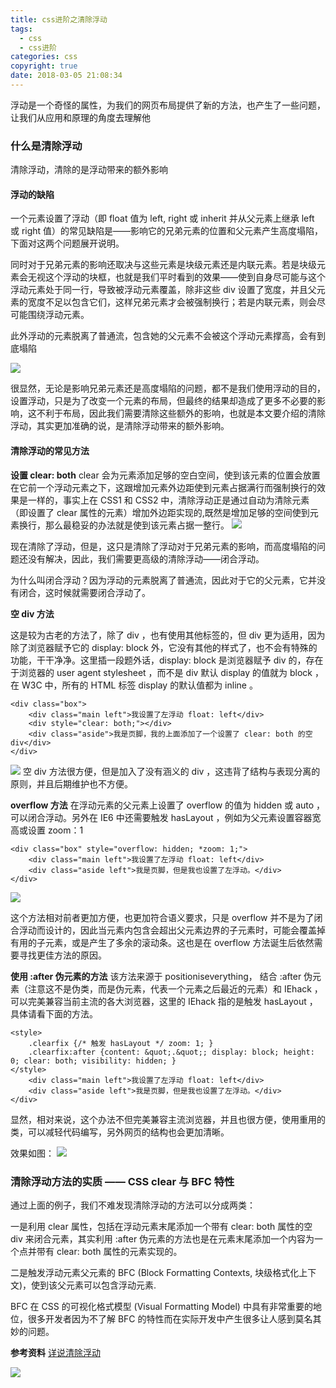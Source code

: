 ```yaml
---
title: css进阶之清除浮动
tags:
  - css
  - css进阶
categories: css
copyright: true
date: 2018-03-05 21:08:34
---
```

浮动是一个奇怪的属性，为我们的网页布局提供了新的方法，也产生了一些问题，让我们从应用和原理的角度去理解他
<!--more-->
### 什么是清除浮动
清除浮动，清除的是浮动带来的额外影响
#### 浮动的缺陷
一个元素设置了浮动（即 float 值为 left, right 或 inherit 并从父元素上继承 left 或 right 值）的常见缺陷是——影响它的兄弟元素的位置和父元素产生高度塌陷，下面对这两个问题展开说明。

同时对于兄弟元素的影响还取决与这些元素是块级元素还是内联元素。若是块级元素会无视这个浮动的块框，也就是我们平时看到的效果——使到自身尽可能与这个浮动元素处于同一行，导致被浮动元素覆盖，除非这些 div 设置了宽度，并且父元素的宽度不足以包含它们，这样兄弟元素才会被强制换行；若是内联元素，则会尽可能围绕浮动元素。

此外浮动的元素脱离了普通流，包含她的父元素不会被这个浮动元素撑高，会有到底塌陷



![](http://kayosite.com/wp-content/uploads/2012/10/clearfloat1.png)

很显然，无论是影响兄弟元素还是高度塌陷的问题，都不是我们使用浮动的目的，设置浮动，只是为了改变一个元素的布局，但最终的结果却造成了更多不必要的影响，这不利于布局，因此我们需要清除这些额外的影响，也就是本文要介绍的清除浮动，其实更加准确的说，是清除浮动带来的额外影响。

#### 清除浮动的常见方法
**设置 clear: both**
clear 会为元素添加足够的空白空间，使到该元素的位置会放置在它前一个浮动元素之下，这跟增加元素外边距使到元素占据满行而强制换行的效果是一样的，事实上在 CSS1 和 CSS2 中，清除浮动正是通过自动为清除元素（即设置了 clear 属性的元素）增加外边距实现的,既然是增加足够的空间使到元素换行，那么最稳妥的办法就是使到该元素占据一整行。
![](http://kayosite.com/wp-content/uploads/2012/10/clearfloat5.png)

现在清除了浮动，但是，这只是清除了浮动对于兄弟元素的影响，而高度塌陷的问题还没有解决，因此，我们需要更高级的清除浮动——闭合浮动。

为什么叫闭合浮动？因为浮动的元素脱离了普通流，因此对于它的父元素，它并没有闭合，这时候就需要闭合浮动了。

**空 div 方法**

这是较为古老的方法了，除了 div ，也有使用其他标签的，但 div 更为适用，因为除了浏览器赋予它的 display: block 外，它没有其他的样式了，也不会有特殊的功能，干干净净。这里插一段题外话，display: block 是浏览器赋予 div 的，存在于浏览器的 user agent stylesheet ，而不是 div 默认 display 的值就为 block ，在 W3C 中，所有的 HTML 标签 display 的默认值都为 inline 。
```
<div class="box">
    <div class="main left">我设置了左浮动 float: left</div>
    <div style="clear: both;"></div>
    <div class="aside">我是页脚，我的上面添加了一个设置了 clear: both 的空 div</div>
</div>
```
![](http://kayosite.com/wp-content/uploads/2012/10/clearfloat2.png)
空 div 方法很方便，但是加入了没有涵义的 div ，这违背了结构与表现分离的原则，并且后期维护也不方便。

**overflow 方法**
在浮动元素的父元素上设置了 overflow 的值为 hidden 或 auto ，可以闭合浮动。另外在 IE6 中还需要触发 hasLayout ，例如为父元素设置容器宽高或设置 zoom：1

```
<div class="box" style="overflow: hidden; *zoom: 1;">
    <div class="main left">我设置了左浮动 float: left</div>
    <div class="aside left">我是页脚，但是我也设置了左浮动。</div>
</div>
```
![](http://kayosite.com/wp-content/uploads/2012/10/clearfloat3.png)

这个方法相对前者更加方便，也更加符合语义要求，只是 overflow 并不是为了闭合浮动而设计的，因此当元素内包含会超出父元素边界的子元素时，可能会覆盖掉有用的子元素，或是产生了多余的滚动条。这也是在 overflow 方法诞生后依然需要寻找更佳方法的原因。

**使用 :after 伪元素的方法**
该方法来源于 positioniseverything， 结合 :after 伪元素（注意这不是伪类，而是伪元素，代表一个元素之后最近的元素）和 IEhack ，可以完美兼容当前主流的各大浏览器，这里的 IEhack 指的是触发 hasLayout ，具体请看下面的方法。
```
<style>
    .clearfix {/* 触发 hasLayout */ zoom: 1; }
    .clearfix:after {content: &quot;.&quot;; display: block; height: 0; clear: both; visibility: hidden; }
</style>
    <div class="main left">我设置了左浮动 float: left</div>
    <div class="aside left">我是页脚，但是我也设置了左浮动。</div>
</div>
```
显然，相对来说，这个办法不但完美兼容主流浏览器，并且也很方便，使用重用的类，可以减轻代码编写，另外网页的结构也会更加清晰。

效果如图：
![](http://kayosite.com/wp-content/uploads/2012/10/clearfloat4.png)

### 清除浮动方法的实质 —— CSS clear 与 BFC 特性
通过上面的例子，我们不难发现清除浮动的方法可以分成两类：

一是利用 clear 属性，包括在浮动元素末尾添加一个带有 clear: both 属性的空 div 来闭合元素，其实利用 :after 伪元素的方法也是在元素末尾添加一个内容为一个点并带有 clear: both 属性的元素实现的。

二是触发浮动元素父元素的 BFC (Block Formatting Contexts, 块级格式化上下文)，使到该父元素可以包含浮动元素.

BFC 在 CSS 的可视化格式模型 (Visual Formatting Model) 中具有非常重要的地位，很多开发者因为不了解 BFC 的特性而在实际开发中产生很多让人感到莫名其妙的问题。



**参考资料**
[详说清除浮动](http://kayosite.com/remove-floating-style-in-detail.html)

![](http://oankigr4l.bkt.clouddn.com/wexin.png)
